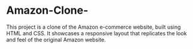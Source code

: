 # Amazon-Clone-
This project is a clone of the Amazon e-commerce website, built using HTML and CSS. It showcases a responsive layout that replicates the look and feel of the original Amazon website.
